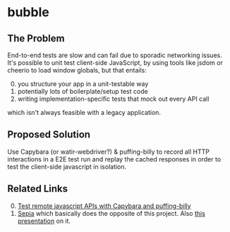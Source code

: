 bubble
===

## The Problem

End-to-end tests are slow and can fail due to sporadic networking issues. It's possible to unit test client-side JavaScript, by using tools like jsdom or cheerio to load window globals, but that entails:

0. you structure your app in a unit-testable way
0. potentially lots of boilerplate/setup test code
0. writing implementation-specific tests that mock out every API call

which isn't always feasible with a legacy application.

## Proposed Solution

Use Capybara (or watir-webdriver?) & puffing-billy to record all HTTP interactions in a E2E test run and replay the cached responses in order to test the client-side javascript in isolation.

## Related Links

0. [Test remote javascript APIs with Capybara and puffing-billy](http://www.oesmith.co.uk/2012/10/18/test-remote-javascript-apis-with-capybara.html)
0. [Sepia](https://github.com/linkedin/sepia#motivation) which basically does the opposite of this project. Also [this presentation](http://www.oscon.com/oscon2014/public/schedule/detail/34612) on it.
